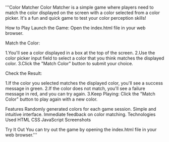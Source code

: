 '''Color Matcher
Color Matcher is a simple game where players need to match the color displayed on the screen with a color selected from a color picker. It's a fun and quick game to test your color perception skills!

How to Play
Launch the Game: Open the index.html file in your web browser.

Match the Color:

1.You'll see a color displayed in a box at the top of the screen.
2.Use the color picker input field to select a color that you think matches the displayed color.
3.Click the "Match Color" button to submit your choice.


Check the Result:

1.If the color you selected matches the displayed color, you'll see a success message in green.
2.If the color does not match, you'll see a failure message in red, and you can try again.
3.Keep Playing: Click the "Match Color" button to play again with a new color.

Features
Randomly generated colors for each game session.
Simple and intuitive interface.
Immediate feedback on color matching.
Technologies Used
HTML
CSS
JavaScript
Screenshots

Try It Out
You can try out the game by opening the index.html file in your web browser.'''